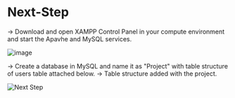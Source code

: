 # Next-Step
-> Download and open XAMPP Control Panel in your compute environment and start the Apavhe and MySQL services.

![image](https://github.com/RonitBanga/Next-Step/assets/95119908/326399b7-8b6c-4f3c-9dc2-a266c5cb8718)

-> Create a database in MySQL and name it as "Project"  with table structure of users table attached below. 
-> Table structure added with the project. 

![Next Step](https://user-images.githubusercontent.com/95119908/232779731-2dc63bfe-ebf7-4abc-a0e1-8bb74edc7e0e.png)
